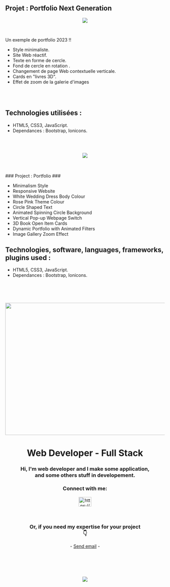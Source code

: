 ## Projet : Portfolio Next Generation ##

<p align="center">
<img src= "(https://github.com/100sue/portfolio-animation/assets/90606431/88255fa5-1a75-405a-ba6d-18610b7b7814"/>
</p>

<br>


Un exemple de portfolio 2023 !!
 <br>
- Style minimaliste.
- Site Web réactif.
- Texte en forme de cercle.
- Fond de cercle en rotation .
- Changement de page Web contextuelle verticale.
- Cards en "livres 3D".
- Effet de zoom de la galerie d'images

 <br>
  
 <br>

 ## Technologies utilisées : ##
 
- HTML5, CSS3, JavaScript.
- Dependances : Bootstrap, Ionicons.
  
<br>
<br>


<p align="center">
<img src= "https://github.com/100sue/portfolio-animation/assets/90606431/f88805cc-3960-4498-8980-fee3bf1234f6"/>
</p>

<br>
<br>
 ### Project  : Portfolio ###

- Minimalism Style
- Responsive Website
- White Wedding Dress Body Colour
- Rose Pink Theme Colour
- Circle Shaped Text
- Animated Spinning Circle Background
- Vertical Pop-up Webpage Switch
- 3D Book Open Item Cards
- Dynamic Portfolio with Animated Filters
- Image Gallery Zoom Effect



## Technologies, software, languages, frameworks, plugins used : ##

- HTML5, CSS3, JavaScript.
- Dependances : Bootstrap, Ionicons.

<br>


<br>
<br>

<p align="center">
<img src= "https://github.com/100sue/bubble-game/assets/90606431/97c01f78-8028-4b00-a632-530b6c987504" width="669" height="418"/>
</p>

<h1 align="center">Web Developer - Full Stack</h1>

<p style="margin: 15px;" align="center">
     <h3 align="center">Hi, I'm web developer and I make some application, <br> and some others stuff in developement.</h3>
</p>
<h3 align="center">Connect with me:</h3>
<p align="center">
<a href="https://linkedin.com/in/https://www.linkedin.com/in/roland-appert/" target="blank"><img align="center" src="https://raw.githubusercontent.com/rahuldkjain/github-profile-readme-generator/master/src/images/icons/Social/linked-in-alt.svg" alt="https://www.linkedin.com/in/roland-appert/" height="30" width="40" /></a>
</p>
<br/>

<h3 align="center">Or, if you need my expertise for your project <br>👇</h3>
<p align="center">
  
<p align="center">
    - <a href="mailto:scoreur@gmail.com">Send email</a> -
    <p style='margin-bottom: 40px'>
    </p>
</p>  
<br>
<br>
<p align="center">
<img src= "https://github.com/100sue/bubble-game/assets/90606431/7f2b4980-ba84-4225-a25a-b5302f0ffc88"/>
</p>


 

